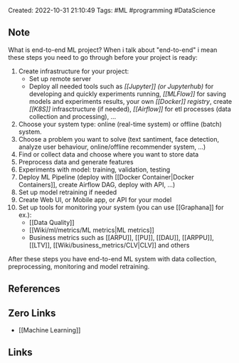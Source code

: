 Created: 2022-10-31 21:10:49
Tags: #ML #programming #DataScience 

## Note
What is end-to-end ML project? When i talk about "end-to-end" i mean these steps you need to go through before your project is ready:
1. Create infrastructure for your project:
	- Set up remote server
	- Deploy all needed tools such as *[[Jupyter]] (or Jupyterhub)* for developing and quickly experiments running, *[[MLFlow]]* for saving models and experiments results, your own *[[Docker]] registry*, create *[[K8S]]* infrasctructure (if needed), *[[Airflow]]* for etl processes (data collection and processing), ...
1. Choose your system type: online (real-time system) or offline (batch) system. 
1. Choose a problem you want to solve (text santiment, face detection, analyze user behaviour, online/offline recommender system, ...)
1. Find or collect data and choose where you want to store data
1. Preprocess data and generate features
1. Experiments with model: training, validation, testing
1. Deploy ML Pipeline (deploy with [[Docker Container|Docker Containers]], create Airflow DAG, deploy with API, ...)
1. Set up model retraining if needed
1. Create Web UI, or Mobile app, or API for your model
3. Set up tools for monitoring your system (you can use [[Graphana]] for ex.):
	- [[Data Quality]]
	- [[Wiki/ml/metrics/ML metrics|ML metrics]]
	- Business metrics such as [[ARPU]], [[PU]], [[DAU]], [[ARPPU]], [[LTV]], [[Wiki/business_metrics/CLV|CLV]] and others

After these steps you have end-to-end ML system with data collection, preprocessing, monitoring and model retraining.

## References


## Zero Links
- [[Machine Learning]]

## Links
